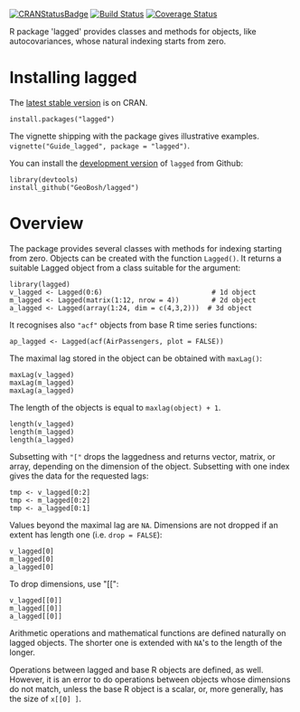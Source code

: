 [![CRANStatusBadge](http://www.r-pkg.org/badges/version/lagged)](https://cran.r-project.org/package=lagged)
[![Build Status](https://travis-ci.com/GeoBosh/lagged.svg?branch=master)](https://travis-ci.com/GeoBosh/lagged)
[![Coverage Status](https://coveralls.io/repos/github/GeoBosh/lagged/badge.svg?branch=master)](https://coveralls.io/github/GeoBosh/lagged?branch=master)

R package 'lagged' provides classes and methods for objects, like autocovariances, whose
natural indexing starts from zero.


# Installing lagged

The [latest stable version](https://cran.r-project.org/package=lagged) is on CRAN. 

    install.packages("lagged")

The vignette shipping with the package gives illustrative examples.
`vignette("Guide_lagged", package = "lagged")`.

You can install the [development version](https://github.com/GeoBosh/lagged) of `lagged` from Github:

    library(devtools)
    install_github("GeoBosh/lagged")


# Overview

The package provides several classes with methods for indexing starting from zero. Objects
can be created with the function `Lagged()`. It returns a suitable Lagged object from a class
suitable for the argument:

    library(lagged)
    v_lagged <- Lagged(0:6)                           # 1d object
    m_lagged <- Lagged(matrix(1:12, nrow = 4))        # 2d object
    a_lagged <- Lagged(array(1:24, dim = c(4,3,2)))  # 3d object

It recognises also `"acf"` objects from base R time series functions:

    ap_lagged <- Lagged(acf(AirPassengers, plot = FALSE))

The maximal lag stored in the object can be obtained with `maxLag()`:

    maxLag(v_lagged)
    maxLag(m_lagged)
    maxLag(a_lagged)

The length of the objects is equal to `maxlag(object) + 1`.

    length(v_lagged)
    length(m_lagged)
    length(a_lagged)

Subsetting with `"["` drops the laggedness and returns vector, matrix, or array, depending on
the dimension of the object. 
Subsetting with one index gives the data for the requested lags:

    tmp <- v_lagged[0:2]
    tmp <- m_lagged[0:2]
    tmp <- a_lagged[0:1]

Values beyond the maximal lag are `NA`. 
Dimensions are not dropped if an extent has length one (i.e. `drop = FALSE`):

    v_lagged[0]
    m_lagged[0]
    a_lagged[0]

To drop dimensions, use "[[":

    v_lagged[[0]]
    m_lagged[[0]]
    a_lagged[[0]]

Arithmetic operations and mathematical functions are defined naturally on lagged
objects. The shorter one is extended with `NA`'s to the length of the longer. 

Operations between lagged and base R objects are defined, as well. However, it is an error to
do operations between objects whose dimensions do not match, unless the base R object is a
scalar, or, more generally, has the size of `x[[0] ]`.

